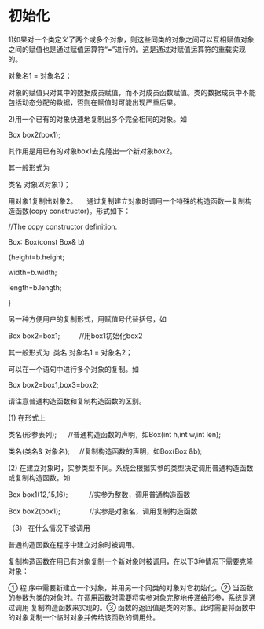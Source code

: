 ﻿
# 初始化
1)如果对一个类定义了两个或多个对象，则这些同类的对象之间可以互相赋值对象之间的赋值也是通过赋值运算符“=”进行的。这是通过对赋值运算符的重载实现的。


对象名1 = 对象名2；


对象的赋值只对其中的数据成员赋值，而不对成员函数赋值。类的数据成员中不能包括动态分配的数据，否则在赋值时可能出现严重后果。


2)用一个已有的对象快速地复制出多个完全相同的对象。如


Box box2(box1);


其作用是用已有的对象box1去克隆出一个新对象box2。


其一般形式为


类名 对象2(对象1)；


用对象1复制出对象2。
    通过复制建立对象时调用一个特殊的构造函数—复制构造函数(copy constructor)。形式如下：


//The copy constructor definition.


Box∷Box(const Box& b)


{height=b.height;


width=b.width;


length=b.length;


}


另一种方便用户的复制形式，用赋值号代替括号，如


Box box2=box1;          //用box1初始化box2


其一般形式为  类名 对象名1 = 对象名2；


可以在一个语句中进行多个对象的复制。如


Box box2=box1,box3=box2;


请注意普通构造函数和复制构造函数的区别。


(1) 在形式上


类名(形参表列);      //普通构造函数的声明，如Box(int h,int w,int len);


类名(类名& 对象名);     //复制构造函数的声明，如Box(Box &b);


(2) 在建立对象时，实参类型不同。系统会根据实参的类型决定调用普通构造函数或复制构造函数。如 


Box box1(12,15,16);           //实参为整数，调用普通构造函数


Box box2(box1);               //实参是对象名，调用复制构造函数


（3） 在什么情况下被调用


普通构造函数在程序中建立对象时被调用。


复制构造函数在用已有对象复制一个新对象时被调用，在以下3种情况下需要克隆对象： 


① 程 序中需要新建立一个对象，并用另一个同类的对象对它初始化。② 当函数的参数为类的对象时。在调用函数时需要将实参对象完整地传递给形参，系统是通过调用 复制构造函数来实现的。③ 函数的返回值是类的对象。此时需要将函数中的对象复制一个临时对象并传给该函数的调用处。